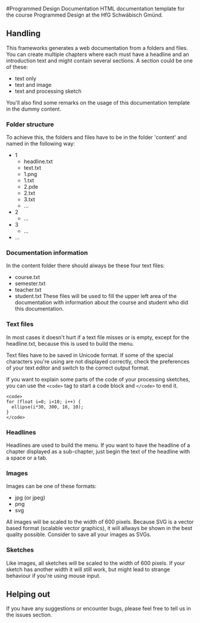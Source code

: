 #Programmed Design Documentation
HTML documentation template for the course Programmed Design at the HfG Schwäbisch Gmünd.

## Handling
This frameworks generates a web documentation from a folders and files. You can create multiple chapters where each must have a headline and an introduction text and might contain several sections. A section could be one of these:
- text only
- text and image
- text and processing sketch

You'll also find some remarks on the usage of this documentation template in the dummy content.

### Folder structure 
To achieve this, the folders and files have to be in the folder 'content' and named in the following way:
* 1
  - headline.txt
  - text.txt
  - 1.png
  - 1.txt
  - 2.pde
  - 2.txt
  - 3.txt
  - ...
* 2
  - ...
* 3 
  - ...
* ...

### Documentation information
In the content folder there should always be these four text files:
* course.txt
* semester.txt
* teacher.txt
* student.txt
These files will be used to fill the upper left area of the documentation with information about the course and student who did this documentation.

### Text files
In most cases it doesn't hurt if a text file misses or is empty, except for the headline.txt, because this is used to build the menu.

Text files have to be saved in Unicode format. If some of the special characters you're using are not displayed correctly, check the preferences of your text editor and switch to the correct output format.

If you want to explain some parts of the code of your processing sketches, you can use the `<code>` tag to start a code block and `</code>` to end it. 
```
<code>
for (float i=0; i<10; i++) {
  ellipse(i*30, 300, 10, 10);
}
</code>
```

### Headlines
Headlines are used to build the menu. If you want to have the headline of a chapter displayed as a sub-chapter, just begin the text of the headline with a space or a tab.

### Images
Images can be one of these formats:
* jpg (or jpeg)
* png
* svg

All images will be scaled to the width of 600 pixels. Because SVG is a vector based format (scalable vector graphics), it will allways be shown in the best quality possible. Consider to save all your images as SVGs.

### Sketches
Like images, all sketches will be scaled to the width of 600 pixels. If your sketch has another width it will still work, but might lead to strange behaviour if you're using mouse input. 

## Helping out
If you have any suggestions or encounter bugs, please feel free to tell us in the issues section.

